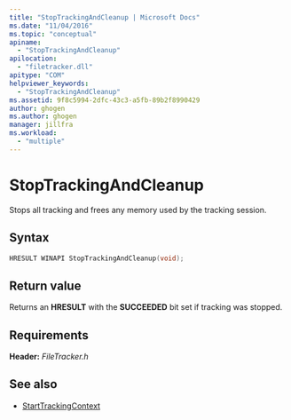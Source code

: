 ```yaml
---
title: "StopTrackingAndCleanup | Microsoft Docs"
ms.date: "11/04/2016"
ms.topic: "conceptual"
apiname:
  - "StopTrackingAndCleanup"
apilocation:
  - "filetracker.dll"
apitype: "COM"
helpviewer_keywords:
  - "StopTrackingAndCleanup"
ms.assetid: 9f8c5994-2dfc-43c3-a5fb-89b2f8990429
author: ghogen
ms.author: ghogen
manager: jillfra
ms.workload:
  - "multiple"
---
```

# StopTrackingAndCleanup
Stops all tracking and frees any memory used by the tracking session.

## Syntax

```cpp
HRESULT WINAPI StopTrackingAndCleanup(void);
```

## Return value
 Returns an **HRESULT** with the **SUCCEEDED** bit set if tracking was stopped.

## Requirements
 **Header:** *FileTracker.h*

## See also
- [StartTrackingContext](../msbuild/starttrackingcontext.md)